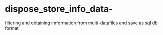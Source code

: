 # dispose_store_info_data-
filtering and obtaining imformation from multi-datafiles and save as sql db format
